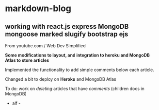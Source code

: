 # markdown-blog

## working with react.js express MongoDB mongoose marked slugify bootstrap ejs 

From youtube.com / Web Dev Simplified


**Some modifications to layout, and integration to heroku and MongoDB Atlas to store articles**

Implemented the functionality to add simple comments below each article. 

Changed a bit to deploy on **Heroku** and MongoDB Atlas

To do:  work on *deleting* articles that have *comments* (children docs in MongoDB)

- alf -